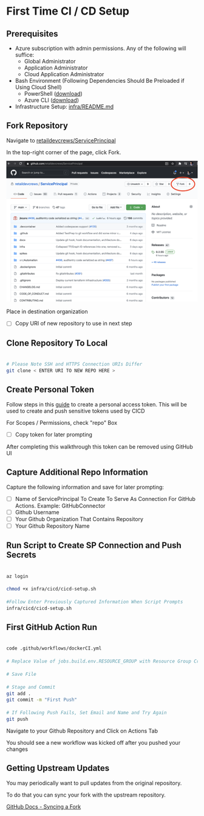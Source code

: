 # First Time CI / CD Setup

## Prerequisites

- Azure subscription with admin permissions. Any of the following will suffice:
  - Global Administrator
  - Application Administrator
  - Cloud Application Administrator
- Bash Environment (Following Dependencies Should Be Preloaded if Using Cloud Shell)
  - PowerShell ([download](https://docs.microsoft.com/en-us/powershell/scripting/install/installing-powershell?view=powershell-7.1))
  - Azure CLI ([download](https://docs.microsoft.com/en-us/cli/azure/install-azure-cli?view=azure-cli-latest))
- Infrastructure Setup: [infra/README.md](../infra/README.md)

## Fork Repository

Navigate to [retaildevcrews/ServicePrincipal](https://github.com/retaildevcrews/ServicePrincipal)

In the top-right corner of the page, click Fork.

![How to fork a repository](images/fork-repo.png)

Place in destination organization

- [ ] Copy URI of new repository to use in next step

## Clone Repository To Local

```sh

# Please Note SSH and HTTPS Connection URIs Differ
git clone < ENTER URI TO NEW REPO HERE >

```

## Create Personal Token

Follow steps in this [guide](https://docs.github.com/en/free-pro-team@latest/github/authenticating-to-github/creating-a-personal-access-token) to create a personal access token. This will be used to create and push sensitive tokens used by CICD

For Scopes / Permissions, check "repo" Box

- [ ] Copy token for later prompting

After completing this walkthrough this token can be removed using GitHub UI

## Capture Additional Repo Information

Capture the following information and save for later prompting:

- [ ] Name of ServicePrincipal To Create To Serve As Connection For GitHub Actions. Example: GitHubConnector
- [ ] Github Username
- [ ] Your Github Organization That Contains Repository
- [ ] Your Github Repository Name

## Run Script to Create SP Connection and Push Secrets

```sh

az login

chmod +x infra/cicd/cicd-setup.sh

#Follow Enter Previously Captured Information When Script Prompts
infra/cicd/cicd-setup.sh

```

## First GitHub Action Run

```sh

code .github/workflows/dockerCI.yml

# Replace Value of jobs.build.env.RESOURCE_GROUP with Resource Group Created By Infrastructure Scripts (Can Also Be Retreived From portal.azure.com)

# Save File

# Stage and Commit
git add .
git commit -m "First Push"

# If Following Push Fails, Set Email and Name and Try Again
git push

```

Navigate to your Github Repository and Click on Actions Tab

You should see a new workflow was kicked off after you pushed your changes

## Getting Upstream Updates

You may periodically want to pull updates from the original repository.

To do that you can sync your fork with the upstream repository.

[GitHub Docs - Syncing a Fork](https://docs.github.com/en/free-pro-team@latest/github/collaborating-with-issues-and-pull-requests/syncing-a-fork)
